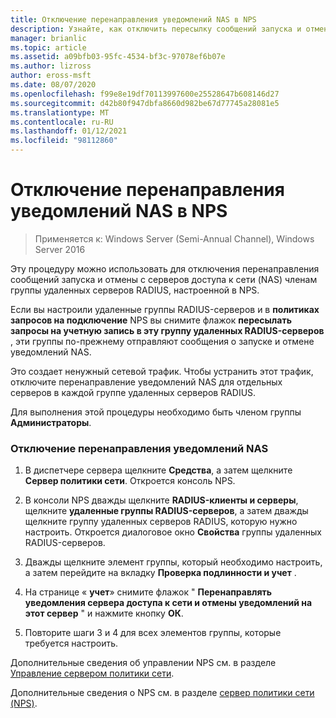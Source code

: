 ```yaml
---
title: Отключение перенаправления уведомлений NAS в NPS
description: Узнайте, как отключить пересылку сообщений запуска и отмены с серверов доступа к сети членам группы удаленных серверов RADIUS, настроенной в NPS.
manager: brianlic
ms.topic: article
ms.assetid: a09bfb03-95fc-4534-bf3c-97078ef6b07e
ms.author: lizross
author: eross-msft
ms.date: 08/07/2020
ms.openlocfilehash: f99e8e19df70113997600e25528647b608146d27
ms.sourcegitcommit: d42b80f947dbfa8660d982be67d77745a28081e5
ms.translationtype: MT
ms.contentlocale: ru-RU
ms.lasthandoff: 01/12/2021
ms.locfileid: "98112860"
---
```

# <a name="disable-nas-notification-forwarding-in-nps"></a>Отключение перенаправления уведомлений NAS в NPS

>Применяется к: Windows Server (Semi-Annual Channel), Windows Server 2016

Эту процедуру можно использовать для отключения перенаправления сообщений запуска и отмены с серверов доступа к сети (NAS) членам группы удаленных серверов RADIUS, настроенной в NPS.

Если вы настроили удаленные группы RADIUS-серверов и в **политиках запросов на подключение** NPS вы снимите флажок **пересылать запросы на учетную запись в эту группу удаленных RADIUS-серверов** , эти группы по-прежнему отправляют сообщения о запуске и отмене уведомлений NAS.

Это создает ненужный сетевой трафик. Чтобы устранить этот трафик, отключите перенаправление уведомлений NAS для отдельных серверов в каждой группе удаленных серверов RADIUS.

Для выполнения этой процедуры необходимо быть членом группы **Администраторы**.

### <a name="to-disable-nas-notification-forwarding"></a>Отключение перенаправления уведомлений NAS

1. В диспетчере сервера щелкните **Средства**, а затем щелкните **Сервер политики сети**. Откроется консоль NPS.

2. В консоли NPS дважды щелкните **RADIUS-клиенты и серверы**, щелкните **удаленные группы RADIUS-серверов**, а затем дважды щелкните группу удаленных серверов RADIUS, которую нужно настроить. Откроется диалоговое окно **Свойства** группы удаленных RADIUS-серверов.

3. Дважды щелкните элемент группы, который необходимо настроить, а затем перейдите на вкладку **Проверка подлинности и учет** .

4. На странице « **учет**» снимите флажок " **Перенаправлять уведомления сервера доступа к сети и отмены уведомлений на этот сервер** " и нажмите кнопку **ОК**.

5. Повторите шаги 3 и 4 для всех элементов группы, которые требуется настроить.

Дополнительные сведения об управлении NPS см. в разделе [Управление сервером политики сети](nps-manage-top.md).

Дополнительные сведения о NPS см. в разделе [сервер политики сети (NPS)](nps-top.md).
